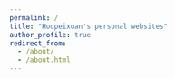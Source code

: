 ```yaml
---
permalink: /
title: "Houpeixuan's personal websites"
author_profile: true
redirect_from: 
  - /about/
  - /about.html
---
```


